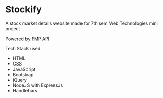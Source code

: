 # Stockify
A stock market details website made for 7th sem Web Technologies mini project

Powered by <a href="https://financialmodelingprep.com/" target="_blank">FMP API</a>

Tech Stack used:
<ul>
  <li>HTML</li>
  <li>CSS</li>
  <li>JavaScript</li>
  <li>Bootstrap</li>
  <li>jQuery</li>
  <li>NodeJS with ExpressJs</li>
  <li>Handlebars</li>
</ul>
